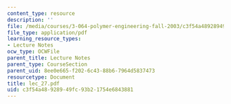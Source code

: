 ```yaml
---
content_type: resource
description: ''
file: /media/courses/3-064-polymer-engineering-fall-2003/c3f54a48928949fc93b21754e6843881_lec_27.pdf
file_type: application/pdf
learning_resource_types:
- Lecture Notes
ocw_type: OCWFile
parent_title: Lecture Notes
parent_type: CourseSection
parent_uid: 8ee0e665-f202-6c43-88b6-7964d5837473
resourcetype: Document
title: lec_27.pdf
uid: c3f54a48-9289-49fc-93b2-1754e6843881
---
```

